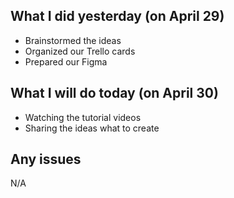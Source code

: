 ## What I did yesterday (on April 29)

-   Brainstormed the ideas
-   Organized our Trello cards
-   Prepared our Figma

## What I will do today (on April 30)

-   Watching the tutorial videos
-   Sharing the ideas what to create

## Any issues

N/A

